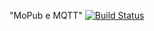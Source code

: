 "MoPub e MQTT" [![Build Status](https://travis-ci.org/allefsousa/MoPub-e-MQTT.svg?branch=master)](https://travis-ci.org/allefsousa/MoPub-e-MQTT)
